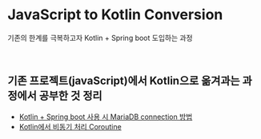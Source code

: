 # JavaScript to Kotlin Conversion
기존의 한계를 극복하고자 Kotlin + Spring boot 도입하는 과정

<br>

## 기존 프로젝트(javaScript)에서 Kotlin으로 옮겨과는 과정에서 공부한 것 정리

* [Kotlin + Spring boot 사용 시 MariaDB connection 방법](./SpringbootwithMariaDB.md)
* [Kotlin에서 비동기 처리 Coroutine](./aboutCoroutine.md)
